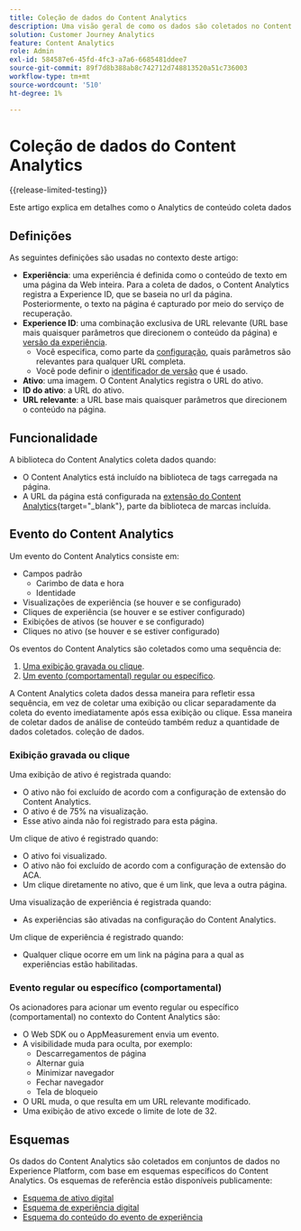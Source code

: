 ```yaml
---
title: Coleção de dados do Content Analytics
description: Uma visão geral de como os dados são coletados no Content Analytics
solution: Customer Journey Analytics
feature: Content Analytics
role: Admin
exl-id: 584587e6-45fd-4fc3-a7a6-6685481ddee7
source-git-commit: 89f7d8b388ab8c742712d748813520a51c736003
workflow-type: tm+mt
source-wordcount: '510'
ht-degree: 1%

---
```


# Coleção de dados do Content Analytics

{{release-limited-testing}}

Este artigo explica em detalhes como o Analytics de conteúdo coleta dados


## Definições

As seguintes definições são usadas no contexto deste artigo:

* **Experiência**: uma experiência é definida como o conteúdo de texto em uma página da Web inteira. Para a coleta de dados, o Content Analytics registra a Experience ID, que se baseia no url da página. Posteriormente, o texto na página é capturado por meio do serviço de recuperação.
* **Experience ID**: uma combinação exclusiva de URL relevante (URL base mais quaisquer parâmetros que direcionem o conteúdo da página) e [versão da experiência](manual.md#versioning).
   * Você especifica, como parte da [configuração](configuration.md), quais parâmetros são relevantes para qualquer URL completa.
   * Você pode definir o [identificador de versão](manual.md#versioning) que é usado.
* **Ativo**: uma imagem. O Content Analytics registra o URL do ativo.
* **ID do ativo**: a URL do ativo.
* **URL relevante**: a URL base mais quaisquer parâmetros que direcionem o conteúdo na página.


## Funcionalidade

A biblioteca do Content Analytics coleta dados quando:

* O Content Analytics está incluído na biblioteca de tags carregada na página.
* A URL da página está configurada na [extensão do Content Analytics](https://experienceleague.adobe.com/en/docs/experience-platform/tags/extensions/client/content-analytics/overview){target="_blank"}, parte da biblioteca de marcas incluída.


## Evento do Content Analytics

Um evento do Content Analytics consiste em:

* Campos padrão
   * Carimbo de data e hora
   * Identidade
* Visualizações de experiência (se houver e se configurado)
* Cliques de experiência (se houver e se estiver configurado)
* Exibições de ativos (se houver e se configurado)
* Cliques no ativo (se houver e se estiver configurado)


Os eventos do Content Analytics são coletados como uma sequência de:

1. [Uma exibição gravada ou clique](#recorded-view-or-click).
1. [Um evento (comportamental) regular ou específico](#regular-or-specific-behaviorial-event).

A Content Analytics coleta dados dessa maneira para refletir essa sequência, em vez de coletar uma exibição ou clicar separadamente da coleta do evento imediatamente após essa exibição ou clique. Essa maneira de coletar dados de análise de conteúdo também reduz a quantidade de dados coletados. coleção de dados.

### Exibição gravada ou clique

Uma exibição de ativo é registrada quando:

* O ativo não foi excluído de acordo com a configuração de extensão do Content Analytics.
* O ativo é de 75% na visualização.
* Esse ativo ainda não foi registrado para esta página.

Um clique de ativo é registrado quando:

* O ativo foi visualizado.
* O ativo não foi excluído de acordo com a configuração de extensão do ACA.
* Um clique diretamente no ativo, que é um link, que leva a outra página.

Uma visualização de experiência é registrada quando:

* As experiências são ativadas na configuração do Content Analytics.

Um clique de experiência é registrado quando:

* Qualquer clique ocorre em um link na página para a qual as experiências estão habilitadas.


### Evento regular ou específico (comportamental)

Os acionadores para acionar um evento regular ou específico (comportamental) no contexto do Content Analytics são:

* O Web SDK ou o AppMeasurement envia um evento.
* A visibilidade muda para oculta, por exemplo:
   * Descarregamentos de página
   * Alternar guia
   * Minimizar navegador
   * Fechar navegador
   * Tela de bloqueio
* O URL muda, o que resulta em um URL relevante modificado.
* Uma exibição de ativo excede o limite de lote de 32.


## Esquemas

Os dados do Content Analytics são coletados em conjuntos de dados no Experience Platform, com base em esquemas específicos do Content Analytics. Os esquemas de referência estão disponíveis publicamente:

* [Esquema de ativo digital](https://github.com/adobe/xdm/blob/master/components/classes/digital-asset.schema.json)
* [Esquema de experiência digital](https://github.com/adobe/xdm/blob/master/components/classes/digital-experience.schema.json)
* [Esquema do conteúdo do evento de experiência](https://github.com/adobe/xdm/blob/master/components/fieldgroups/experience-event/experienceevent-content.schema.json)
